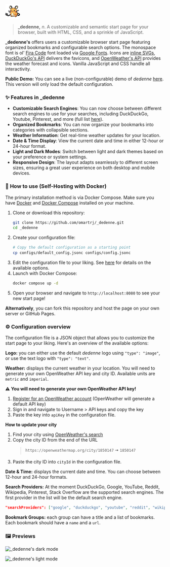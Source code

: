 ![_dedenne](assets/dedenne.png)

> **_dedenne,** _n_. A customizable and semantic start page for your browser, built with HTML, CSS, and a sprinkle of JavaScript.

**_dedenne's** offers users a customizable browser start page featuring organized bookmarks and configurable search options. The monospace font is ol' [Fira Code](https://fonts.google.com/specimen/Fira+Code) font loaded via [Google Fonts](https://fonts.google.com). Icons are [inline SVGs](https://css-tricks.com/pretty-good-svg-icon-system/), [DuckDuckGo's API](https://icons.duckduckgo.com/ip3/duckduckgo.com.ico) delivers the favicons, and [OpenWeather's API](https://openweathermap.org) provides the weather forecast and icons. Vanilla JavaScript and CSS handle all interactivity.

**Public Demo:** You can see a live (non-configurable) demo of _dedenne_  [here](https://omartrj.github.io/_dedenne/). This version will only load the default configuration.

### ✨ **Features in _dedenne**
- **Customizable Search Engines**: You can now choose between different search engines to use for your searches, including DuckDuckGo, Youtube, Pinterest, and more (full list [here](#supported-providers)).
- **Organized Bookmarks**: You can now organize your bookmarks into categories with collapsible sections.
- **Weather Information**: Get real-time weather updates for your location.
- **Date & Time Display**: View the current date and time in either 12-hour or 24-hour format.
- **Light and Dark Modes**: Switch between light and dark themes based on your preference or system settings.
- **Responsive Design**: The layout adapts seamlessly to different screen sizes, ensuring a great user experience on both desktop and mobile devices.

### 🚀 **How to use (Self-Hosting with Docker)**
The primary installation method is via Docker Compose. Make sure you have [Docker](https://docs.docker.com/get-docker/) and [Docker Compose](https://docs.docker.com/compose/install/) installed on your machine.
1. Clone or download this repository:
    ```bash
    git clone https://github.com/omartrj/_dedenne.git
    cd _dedenne
   ```
2. Create your configuration file:
    ```bash
    # Copy the default configuration as a starting point
    cp configs/default_config.jsonc configs/config.jsonc
    ```
3. Edit the configuration file to your liking. See [here](#⚙️-configuration-overview) for details on the available options.
4. Launch with Docker Compose:
    ```bash
    docker compose up -d
    ```
5. Open your browser and navigate to `http://localhost:8080` to see your new start page!

**Alternatively**, you can fork this repository and host the page on your own server or GitHub Pages.

### ⚙️ **Configuration overview**
The configuration file is a JSON object that allows you to customize the start page to your liking. Here's an overview of the available options:

**Logo:** you can either use the default _dedenne_ logo using `"type": "image"`, or use the text logo with `"type": "text"`. 

**Weather:** displays the current weather in your location. You will need to generate your own OpenWeather API key and city ID. Available units are `metric` and `imperial`.

⚠️ **You will need to generate your own OpenWeather API key!**
1. [Register for an OpenWeather account](https://home.openweathermap.org/users/sign_up) (OpenWeather will generate a default API key)
2. Sign in and navigate to Username > API keys and copy the key
3. Paste the key into `apiKey` in the configuration file.

**How to update your city**
1. Find your city using [OpenWeather's search](https://openweathermap.org/find)
2. Copy the city ID from the end of the URL
    > `https://openweathermap.org/city/1850147` 🠆 `1850147`
3. Paste the city ID into `cityId` in the configuration file.

**Date & Time:** displays the current date and time. You can choose between 12-hour and 24-hour formats.

**Search Providers:** <a id=supported-providers></a>At the moment DuckDuckGo, Google, YouTube, Reddit, Wikipedia, Pinterest, Stack Overflow are the supported search engines. The first provider in the list will be the default search engine.
```json
"searchProviders": ["google", "duckduckgo", "youtube", "reddit", "wikipedia", "pinterest", "stackoverflow"]
```

**Bookmark Groups:** each group can have a title and a list of bookmarks. Each bookmark should have a `name` and a `url`.

### 🖼️ Previews

![_dedenne's dark mode](https://imgur.com/wJEOZPp.jpg)

![_dedenne's light mode](https://imgur.com/B1U6hEO.jpg)




 


